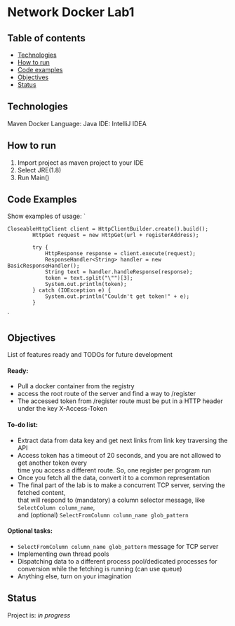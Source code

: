 # Network Docker Lab1

## Table of contents

* [Technologies](#technologies)
* [How to run](#how-to-run)
* [Code examples](#code-examples)
* [Objectives](#objectives)
* [Status](#status)

## Technologies
Maven
Docker 
Language: Java
IDE: IntelliJ IDEA

## How to run
1. Import project as maven project to your IDE
2. Select JRE(1.8)
3. Run Main()

## Code Examples
Show examples of usage:
`

    CloseableHttpClient client = HttpClientBuilder.create().build();
            HttpGet request = new HttpGet(url + registerAddress);
    
            try {
                HttpResponse response = client.execute(request);
                ResponseHandler<String> handler = new BasicResponseHandler();
                String text = handler.handleResponse(response);
                token = text.split("\"")[3];
                System.out.println(token);
            } catch (IOException e) {
                System.out.println("Couldn't get token!" + e);
            }
`

## Objectives
List of features ready and TODOs for future development
#### Ready:
* Pull a docker container from the registry
* access the root route of the server and find a way to /register
* The accessed token from /register route must be put in a HTTP header under the key X-Access-Token

#### To-do list:
* Extract data from data key and get next links from link key traversing the API
* Access token has a timeout of 20 seconds, and you are not allowed to get another token every  
  time you access a different route. So, one register per program run
* Once you fetch all the data, convert it to a common representation  
* The final part of the lab is to make a concurrent TCP server, serving the fetched content,  
  that will respond to (mandatory) a column selector message, like `SelectColumn column_name`,  
  and (optional) `SelectFromColumn column_name glob_pattern`
  
#### Optional tasks:
* `SelectFromColumn column_name glob_pattern` message for TCP server
* Implementing own thread pools
* Dispatching data to a different process pool/dedicated processes for  
  conversion while the fetching is running (can use queue)
* Anything else, turn on your imagination

## Status
Project is: _in progress_

